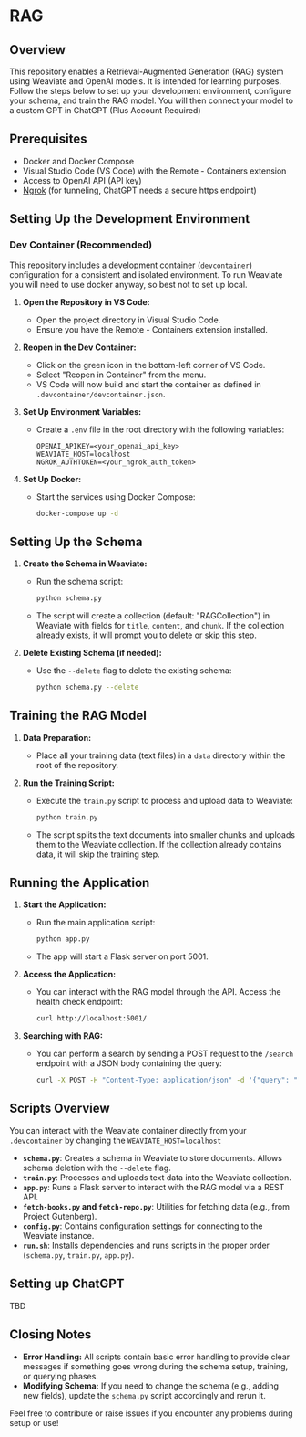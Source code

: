# RAG

## Overview
This repository enables a Retrieval-Augmented Generation (RAG) system using Weaviate and OpenAI models.
It is intended for learning purposes. Follow the steps below to set up your development environment, configure your schema, and train the RAG model. You will then connect your model to a custom GPT in ChatGPT (Plus Account Required)

## Prerequisites
- Docker and Docker Compose
- Visual Studio Code (VS Code) with the Remote - Containers extension
- Access to OpenAI API (API key)
- [Ngrok](https://ngrok.com/) (for tunneling, ChatGPT needs a secure https endpoint)

## Setting Up the Development Environment

### Dev Container (Recommended)

This repository includes a development container (`devcontainer`) configuration for a consistent and isolated environment. To run Weaviate you will need to use docker anyway, so best not to set up local. 

1. **Open the Repository in VS Code:**
   - Open the project directory in Visual Studio Code.
   - Ensure you have the Remote - Containers extension installed.

2. **Reopen in the Dev Container:**
   - Click on the green icon in the bottom-left corner of VS Code.
   - Select "Reopen in Container" from the menu.
   - VS Code will now build and start the container as defined in `.devcontainer/devcontainer.json`.

3. **Set Up Environment Variables:**
   - Create a `.env` file in the root directory with the following variables:
     ```env
     OPENAI_APIKEY=<your_openai_api_key>
     WEAVIATE_HOST=localhost
     NGROK_AUTHTOKEN=<your_ngrok_auth_token>
     ```

4. **Set Up Docker:**
   - Start the services using Docker Compose:
     ```bash
     docker-compose up -d
     ```

## Setting Up the Schema

1. **Create the Schema in Weaviate:**
   - Run the schema script:
     ```bash
     python schema.py
     ```
   - The script will create a collection (default: "RAGCollection") in Weaviate with fields for `title`, `content`, and `chunk`. If the collection already exists, it will prompt you to delete or skip this step.

2. **Delete Existing Schema (if needed):**
   - Use the `--delete` flag to delete the existing schema:
     ```bash
     python schema.py --delete
     ```

## Training the RAG Model

1. **Data Preparation:**
   - Place all your training data (text files) in a `data` directory within the root of the repository.

2. **Run the Training Script:**
   - Execute the `train.py` script to process and upload data to Weaviate:
     ```bash
     python train.py
     ```
   - The script splits the text documents into smaller chunks and uploads them to the Weaviate collection. If the collection already contains data, it will skip the training step.

## Running the Application

1. **Start the Application:**
   - Run the main application script:
     ```bash
     python app.py
     ```
   - The app will start a Flask server on port 5001.

2. **Access the Application:**
   - You can interact with the RAG model through the API. Access the health check endpoint:
     ```bash
     curl http://localhost:5001/
     ```

3. **Searching with RAG:**
   - You can perform a search by sending a POST request to the `/search` endpoint with a JSON body containing the query:
     ```bash
     curl -X POST -H "Content-Type: application/json" -d '{"query": "your_search_query"}' http://localhost:5001/search
     ```

## Scripts Overview

You can interact with the Weaviate container directly from your `.devcontainer` by changing the `WEAVIATE_HOST=localhost`

- **`schema.py`**: Creates a schema in Weaviate to store documents. Allows schema deletion with the `--delete` flag.
- **`train.py`**: Processes and uploads text data into the Weaviate collection.
- **`app.py`**: Runs a Flask server to interact with the RAG model via a REST API.
- **`fetch-books.py` and `fetch-repo.py`**: Utilities for fetching data (e.g., from Project Gutenberg).
- **`config.py`**: Contains configuration settings for connecting to the Weaviate instance.
- **`run.sh`**: Installs dependencies and runs scripts in the proper order (`schema.py`, `train.py`, `app.py`).

## Setting up ChatGPT
TBD

## Closing Notes

- **Error Handling:** All scripts contain basic error handling to provide clear messages if something goes wrong during the schema setup, training, or querying phases.
- **Modifying Schema:** If you need to change the schema (e.g., adding new fields), update the `schema.py` script accordingly and rerun it.

Feel free to contribute or raise issues if you encounter any problems during setup or use!
